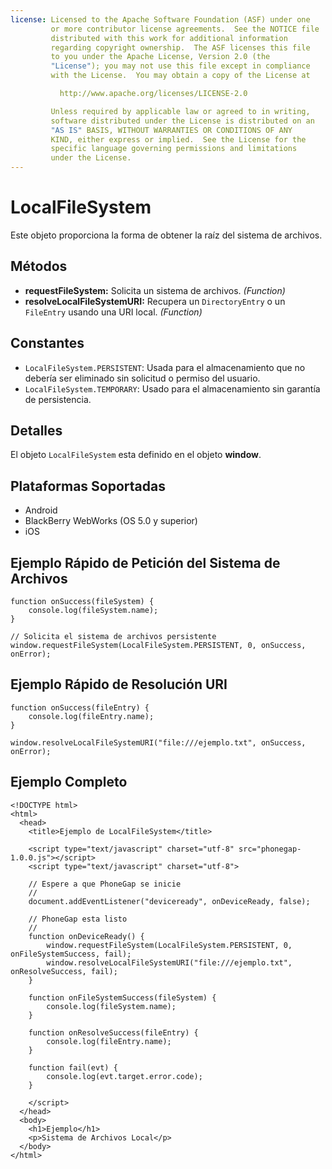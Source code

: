 ```yaml
---
license: Licensed to the Apache Software Foundation (ASF) under one
         or more contributor license agreements.  See the NOTICE file
         distributed with this work for additional information
         regarding copyright ownership.  The ASF licenses this file
         to you under the Apache License, Version 2.0 (the
         "License"); you may not use this file except in compliance
         with the License.  You may obtain a copy of the License at

           http://www.apache.org/licenses/LICENSE-2.0

         Unless required by applicable law or agreed to in writing,
         software distributed under the License is distributed on an
         "AS IS" BASIS, WITHOUT WARRANTIES OR CONDITIONS OF ANY
         KIND, either express or implied.  See the License for the
         specific language governing permissions and limitations
         under the License.
---
```


LocalFileSystem
===============

Este objeto proporciona la forma de obtener la raíz del sistema de archivos.

Métodos
-------

- __requestFileSystem:__ Solicita un sistema de archivos. _(Function)_
- __resolveLocalFileSystemURI:__ Recupera un `DirectoryEntry` o un `FileEntry` usando una URI local. _(Function)_

Constantes
----------

- `LocalFileSystem.PERSISTENT`: Usada para el almacenamiento que no debería ser eliminado sin solicitud o permiso del usuario.
- `LocalFileSystem.TEMPORARY`: Usado para el almacenamiento sin garantía de persistencia.

Detalles
-------

El objeto `LocalFileSystem` esta definido en el objeto __window__.

Plataformas Soportadas
----------------------

- Android
- BlackBerry WebWorks (OS 5.0 y superior)
- iOS

Ejemplo Rápido de Petición del Sistema de Archivos
--------------------------------------------------

	function onSuccess(fileSystem) {
		console.log(fileSystem.name);
	}
	
	// Solicita el sistema de archivos persistente
	window.requestFileSystem(LocalFileSystem.PERSISTENT, 0, onSuccess, onError);

Ejemplo Rápido de Resolución URI
--------------------------------

	function onSuccess(fileEntry) {
		console.log(fileEntry.name);
	}

	window.resolveLocalFileSystemURI("file:///ejemplo.txt", onSuccess, onError);
	
Ejemplo Completo
---------------


    <!DOCTYPE html>
    <html>
      <head>
        <title>Ejemplo de LocalFileSystem</title>

        <script type="text/javascript" charset="utf-8" src="phonegap-1.0.0.js"></script>
        <script type="text/javascript" charset="utf-8">

        // Espere a que PhoneGap se inicie
        //
        document.addEventListener("deviceready", onDeviceReady, false);

        // PhoneGap esta listo
        //
        function onDeviceReady() {
			window.requestFileSystem(LocalFileSystem.PERSISTENT, 0, onFileSystemSuccess, fail);
			window.resolveLocalFileSystemURI("file:///ejemplo.txt", onResolveSuccess, fail);
        }

		function onFileSystemSuccess(fileSystem) {
			console.log(fileSystem.name);
		}

		function onResolveSuccess(fileEntry) {
			console.log(fileEntry.name);
		}
		
		function fail(evt) {
			console.log(evt.target.error.code);
		}
		
        </script>
      </head>
      <body>
        <h1>Ejemplo</h1>
        <p>Sistema de Archivos Local</p>
      </body>
    </html>
